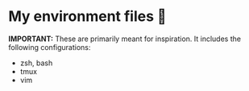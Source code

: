 # My environment files :rocket:

**IMPORTANT:** These are primarily meant for inspiration. It includes the following configurations:
- zsh, bash
- tmux
- vim
